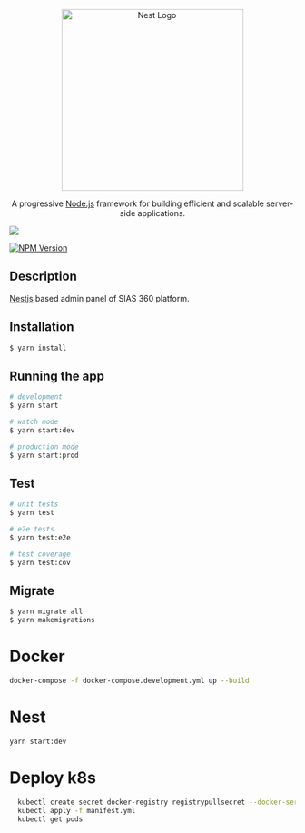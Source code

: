 <p align="center">
  <a href="http://nestjs.com/" target="blank"><img src="https://nestjs.com/img/logo_text.svg" width="320" alt="Nest Logo" /></a>
</p>

[circleci-image]: https://img.shields.io/circleci/build/github/nestjs/nest/master?token=abc123def456
[circleci-url]: https://circleci.com/gh/nestjs/nest


<p align="center">
A progressive <a href="http://nodejs.org" target="_blank">Node.js</a> framework for building efficient and scalable server-side applications.</p>

<p>
<a href="https://hits.seeyoufarm.com"><img src="https://hits.seeyoufarm.com/api/count/incr/badge.svg?url=https%3A%2F%2Fgithub.com%2FMexsonFernandes%2Fnestjs-swagger-docker-k8s-mysql&count_bg=%2325388B&title_bg=%23555555&icon=&icon_color=%23E7E7E7&title=hits&edge_flat=false"/></a>

<a href="https://www.npmjs.com/~nestjscore" target="_blank"><img src="https://img.shields.io/npm/v/@nestjs/core.svg" alt="NPM Version" /></a>
</p>

## Description

[Nestjs](https://github.com/nestjs/nest) based admin panel of SIAS 360 platform.

## Installation

```bash
$ yarn install
```

## Running the app

```bash
# development
$ yarn start

# watch mode
$ yarn start:dev

# production mode
$ yarn start:prod
```

## Test

```bash
# unit tests
$ yarn test

# e2e tests
$ yarn test:e2e

# test coverage
$ yarn test:cov
```

## Migrate

```bash
$ yarn migrate all
$ yarn makemigrations
```

# Docker

```bash
docker-compose -f docker-compose.development.yml up --build
```

# Nest

```bash
yarn start:dev
```

# Deploy k8s

```bash
  kubectl create secret docker-registry registrypullsecret --docker-server=registry.gitlab.com --docker-username=sias360 --docker-email=robomex2020@gmail.com --docker-password=DOCKER_PASSWORD
  kubectl apply -f manifest.yml
  kubectl get pods
```
